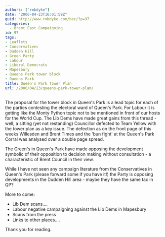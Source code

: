 ```yaml
---
authors: ["robdyke"]
date: "2006-04-23T16:01:59Z"
guid: http://www.robdyke.com/bec/?p=97
categories:
  - Brent East Campaigning
id: 97
tags:
- Leaflets
- Conservatives
- Dudden Hill
- Green Party
- Labour
- Liberal Democrats
- Mapesbury
- Queens Park tower block
- Queens Park
title: Queen's Park Tower Plan
url: /2006/04/23/queens-park-tower-plan/
---
```

The proposal for the tower block in Queen's Park is a lead topic for each of the parties contesting the electoral ward of Queen's Park. For Labour it is getting like the Monty Python topic not to be mentioned in front of our hosts for the World Cup. The Lib Dems have made great gains from this thread - well, a sitting (yet not restanding) Councillor defected to Team Yellow with the tower plan as a key issue. The defection as on the front page of this weeks Willesden and Brent Times and the 'bun fight' at the Queen's Park Corral was analysed over a double page spread.

The Green's in Queen's Park have made opposing the development symbolic of their opposition to decision making without consultation - a characteristic of Brent Council in their view.

While I have not seen any campaign literature from the Conservatives in Queen's Park (please forward some if you have it!) the Party is opposing developments in the Dudden Hill area - maybe they have the same tac in QP?

More to come:

  * Lib Dem scans....
  * Labour negative campaigning against the Lib Dems in Mapesbury
  * Scans from the press
  * Links to other places....

Thank you for reading.